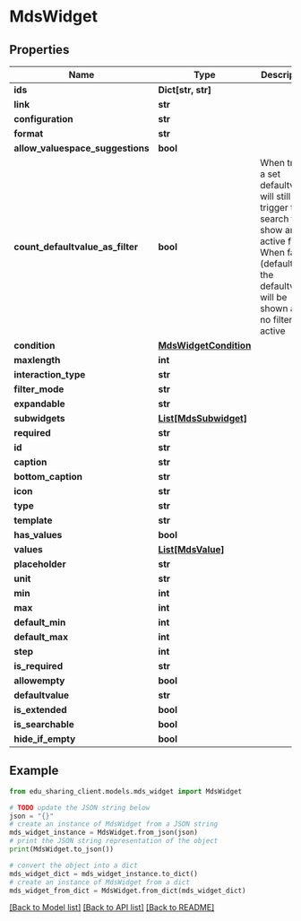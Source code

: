 # MdsWidget


## Properties

Name | Type | Description | Notes
------------ | ------------- | ------------- | -------------
**ids** | **Dict[str, str]** |  | [optional] 
**link** | **str** |  | [optional] 
**configuration** | **str** |  | [optional] 
**format** | **str** |  | [optional] 
**allow_valuespace_suggestions** | **bool** |  | [optional] 
**count_defaultvalue_as_filter** | **bool** | When true, a set defaultvalue will still trigger the search to show an active filter. When false (default), the defaultvalue will be shown as if no filter is active | [optional] 
**condition** | [**MdsWidgetCondition**](MdsWidgetCondition.md) |  | [optional] 
**maxlength** | **int** |  | [optional] 
**interaction_type** | **str** |  | [optional] 
**filter_mode** | **str** |  | [optional] 
**expandable** | **str** |  | [optional] 
**subwidgets** | [**List[MdsSubwidget]**](MdsSubwidget.md) |  | [optional] 
**required** | **str** |  | [optional] 
**id** | **str** |  | [optional] 
**caption** | **str** |  | [optional] 
**bottom_caption** | **str** |  | [optional] 
**icon** | **str** |  | [optional] 
**type** | **str** |  | [optional] 
**template** | **str** |  | [optional] 
**has_values** | **bool** |  | [optional] 
**values** | [**List[MdsValue]**](MdsValue.md) |  | [optional] 
**placeholder** | **str** |  | [optional] 
**unit** | **str** |  | [optional] 
**min** | **int** |  | [optional] 
**max** | **int** |  | [optional] 
**default_min** | **int** |  | [optional] 
**default_max** | **int** |  | [optional] 
**step** | **int** |  | [optional] 
**is_required** | **str** |  | [optional] 
**allowempty** | **bool** |  | [optional] 
**defaultvalue** | **str** |  | [optional] 
**is_extended** | **bool** |  | [optional] 
**is_searchable** | **bool** |  | [optional] 
**hide_if_empty** | **bool** |  | [optional] 

## Example

```python
from edu_sharing_client.models.mds_widget import MdsWidget

# TODO update the JSON string below
json = "{}"
# create an instance of MdsWidget from a JSON string
mds_widget_instance = MdsWidget.from_json(json)
# print the JSON string representation of the object
print(MdsWidget.to_json())

# convert the object into a dict
mds_widget_dict = mds_widget_instance.to_dict()
# create an instance of MdsWidget from a dict
mds_widget_from_dict = MdsWidget.from_dict(mds_widget_dict)
```
[[Back to Model list]](../README.md#documentation-for-models) [[Back to API list]](../README.md#documentation-for-api-endpoints) [[Back to README]](../README.md)


